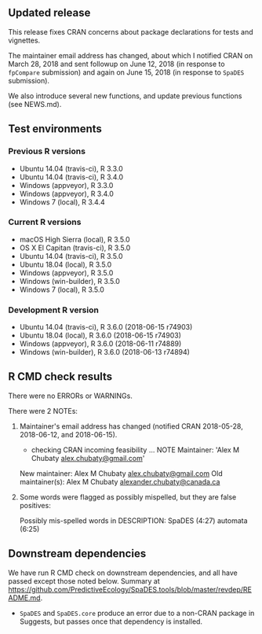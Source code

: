 ## Updated release

This release fixes CRAN concerns about package declarations for tests and vignettes.

The maintainer email address has changed, about which I notified CRAN on March 28, 2018 and sent followup on June 12, 2018 (in response to `fpCompare` submission) and again on June 15, 2018 (in response to `SpaDES` submission).

We also introduce several new functions, and update previous functions (see NEWS.md).

## Test environments

### Previous R versions
* Ubuntu 14.04        (travis-ci), R 3.3.0
* Ubuntu 14.04        (travis-ci), R 3.4.0
* Windows              (appveyor), R 3.3.0
* Windows              (appveyor), R 3.4.0
* Windows 7               (local), R 3.4.4

### Current R versions
* macOS High Sierra    (local), R 3.5.0
* OS X El Capitan  (travis-ci), R 3.5.0
* Ubuntu 14.04     (travis-ci), R 3.5.0
* Ubuntu 18.04         (local), R 3.5.0
* Windows           (appveyor), R 3.5.0
* Windows        (win-builder), R 3.5.0
* Windows 7            (local), R 3.5.0

### Development R version
* Ubuntu 14.04     (travis-ci), R 3.6.0 (2018-06-15 r74903)
* Ubuntu 18.04         (local), R 3.6.0 (2018-06-15 r74903)
* Windows           (appveyor), R 3.6.0 (2018-06-11 r74889)
* Windows        (win-builder), R 3.6.0 (2018-06-13 r74894)

## R CMD check results

There were no ERRORs or WARNINGs.

There were 2 NOTEs:

1. Maintainer's email address has changed (notified CRAN 2018-05-28, 2018-06-12, and 2018-06-15).

    * checking CRAN incoming feasibility ... NOTE
    Maintainer: 'Alex M Chubaty <alex.chubaty@gmail.com>'
        
    New maintainer:
      Alex M Chubaty <alex.chubaty@gmail.com>
    Old maintainer(s):
      Alex M Chubaty <alexander.chubaty@canada.ca>

2. Some words were flagged as possibly mispelled, but they are false positives:

    Possibly mis-spelled words in DESCRIPTION:
      SpaDES (4:27)
      automata (6:25)

## Downstream dependencies

We have run R CMD check on downstream dependencies, and all have passed except those noted below.
Summary at https://github.com/PredictiveEcology/SpaDES.tools/blob/master/revdep/README.md.

* `SpaDES` and `SpaDES.core` produce an error due to a non-CRAN package in Suggests, but passes once that dependency is installed.
